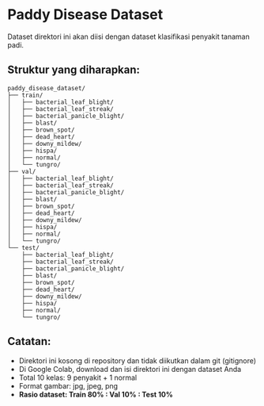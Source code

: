 # Paddy Disease Dataset

Dataset direktori ini akan diisi dengan dataset klasifikasi penyakit tanaman padi.

## Struktur yang diharapkan:

```
paddy_disease_dataset/
├── train/
│   ├── bacterial_leaf_blight/
│   ├── bacterial_leaf_streak/
│   ├── bacterial_panicle_blight/
│   ├── blast/
│   ├── brown_spot/
│   ├── dead_heart/
│   ├── downy_mildew/
│   ├── hispa/
│   ├── normal/
│   └── tungro/
├── val/
│   ├── bacterial_leaf_blight/
│   ├── bacterial_leaf_streak/
│   ├── bacterial_panicle_blight/
│   ├── blast/
│   ├── brown_spot/
│   ├── dead_heart/
│   ├── downy_mildew/
│   ├── hispa/
│   ├── normal/
│   └── tungro/
└── test/
    ├── bacterial_leaf_blight/
    ├── bacterial_leaf_streak/
    ├── bacterial_panicle_blight/
    ├── blast/
    ├── brown_spot/
    ├── dead_heart/
    ├── downy_mildew/
    ├── hispa/
    ├── normal/
    └── tungro/
```

## Catatan:

- Direktori ini kosong di repository dan tidak diikutkan dalam git (gitignore)
- Di Google Colab, download dan isi direktori ini dengan dataset Anda
- Total 10 kelas: 9 penyakit + 1 normal
- Format gambar: jpg, jpeg, png
- **Rasio dataset: Train 80% : Val 10% : Test 10%**
